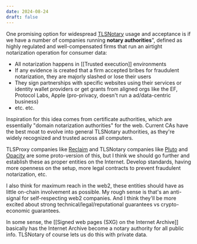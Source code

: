 ```yaml
---
date: 2024-08-24
draft: false
---
```

One promising option for widespread [TLSNotary](https://tlsnotary.org/) usage and acceptance is if we have a number of companies running **notary authorities**", defined as highly regulated and well-compensated firms that run an airtight notarization operation for consumer data:
- All notarization happens in [[Trusted execution]] environments
- If any evidence is created that a firm accepted bribes for fraudulent notarization, they are majorly slashed or lose their users
- They sign partnerships with specific websites using their services or identity wallet providers or get grants from aligned orgs like the EF,  Protocol Labs, Apple (pro-privacy, doesn't run a ad/data-centric business)
- etc. etc.

Inspiration for this idea comes from certificate authorities, which are essentially "domain notarization authorities" for the web. Current CAs have the best moat to evolve into general TLSNotary authorities, as they're widely recognized and trusted across all computers.

TLSProxy companies like [Reclaim](https://www.reclaimprotocol.org/) and TLSNotary companies like [Pluto](https://pluto.xyz/) and [Opacity](https://www.opacity.network/) are some proto-version of this, but I think we should go further and establish these as proper entities on the Internet. Develop standards, having more openness on the setup, more legal contracts to prevent fraudulent notarization, etc. 

I also think for maximum reach in the web2, these entities should have as little on-chain involvement as possible. My rough sense is that's an anti-signal for self-respecting web2 companies. And I think they'll be more excited about strong technical/legal/reputational guarantees vs crypto-economic guarantees.

In some sense, the [[Signed web pages (SXG) on the Internet Archive]] basically has the Internet Archive become a notary authority for all public info. TLSNotary of course lets us do this with private data.